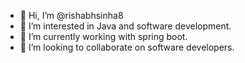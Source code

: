 - 👋 Hi, I’m @rishabhsinha8
- 👀 I’m interested in Java and software development.
- 🌱 I’m currently working with spring boot.
- 💞️ I’m looking to collaborate on software developers.

<!---
rishabhsinha8/rishabhsinha8 is a ✨ special ✨ repository because its `README.md` (this file) appears on your GitHub profile.
You can click the Preview link to take a look at your changes.
--->
